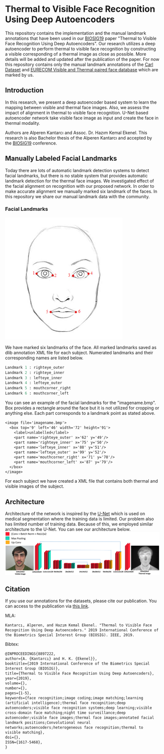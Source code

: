 # Thermal to Visible Face Recognition Using Deep Autoencoders
This repository contains the implementation and the manual landmark annotations that have been used in our [BIOSIG19][3] paper "Thermal to Visible Face Recognition Using Deep Autoencoders". Our research utilizes a deep autoencoder to perform thermal to visible face recognition by constructing a visible corresponding of a thermal image as close as possible.
More details will be added and updated after the publication of the paper. For now this repository contains only the manual landmark annotations of the [Carl Dataset][1] and [EURECOM Visible and Thermal paired face database][2] which are marked by us.
## Introduction
In this research, we present a deep autoencoder based system to learn the mapping between visible and thermal face images. Also, we assess the impact of alignment in thermal to visible face recognition. U-Net based autoencoder network take visible face image as input and create the face in thermal modality. 

Authors are Alperen Kantarcı and Assoc. Dr. Hazım Kemal Ekenel. This research is also Bachelor thesis of the Alperen Kantarcı and accepted by the [BIOSIG19][3] conference. 
## Manually Labeled Facial Landmarks
Today there are lots of automatic landmark detection systems to detect facial landmarks, but there is no stable system that provides automatic landmark detection for the thermal face images. We investigated effect of the facial alignment on recognition with our proposed network. In order to make accurate alignment we manually marked six landmark of the faces. In this repository we share our manual landmark data with the community. 
### Facial Landmarks 
![Example Face](https://github.com/Alpkant/Thermal-to-Visible-Face-Recognition-Using-Deep-Autoencoders/blob/master/images/simpleface.png "Six landmarks")

We have marked six landmarks of the face. All marked landmarks saved as dlib annotation XML file for each subject. Numerated landmarks and their corresponding names are listed below. 
```python
Landmark 1 : righteye_outer
Landmark 2 : righteye_inner
Landmark 3 : lefteye_inner
Landmark 4 : lefteye_outer
Landmark 5 : mouthcorner_right
Landmark 6 : mouthcorner_left
```

You can see an example of the facial landmarks for the "imagename.bmp". Box provides a rectangle around the face but it is not utilized for cropping or anything else. Each part corresponds to a landmark point as stated above.
```
<image file='imagename.bmp'>
  <box top='9' left='46' width='72' height='91'>
    <label>unlabelled</label>
    <part name='righteye_outer' x='62' y='49'/>
    <part name='righteye_inner' x='75' y='50'/>
    <part name='lefteye_inner' x='88' y='51'/>
    <part name='lefteye_outer' x='99' y='52'/>
    <part name='mouthcorner_right' x='71' y='78'/>
    <part name='mouthcorner_left' x='87' y='79'/>
  </box>
</image>
```

For each subject we have created a XML file that contains both thermal and visible images of the subject. 
## Architecture
Architecture of the network is inspired by the [U-Net][4] which is used on medical segmentation where the training data is limited. Our problem also has limited number of training data. Because of this, we employed similar architecture to the U-Net. You can see our architecture below.
![Architecture](https://github.com/Alpkant/Thermal-to-Visible-Face-Recognition-Using-Deep-Autoencoders/blob/master/images/architecture.png)

## Citation
If you use our annotations for the datasets, please cite our publication. You can access to the publication via [this link][5]. 

MLA:
```
Kantarcı, Alperen, and Hazım Kemal Ekenel. "Thermal to Visible Face Recognition Using Deep Autoencoders." 2019 International Conference of the Biometrics Special Interest Group (BIOSIG). IEEE, 2019.
```

Bibtex:
```
@INPROCEEDINGS{8897222,  
author={A. {Kantarcı} and H. K. {Ekenel}},  
booktitle={2019 International Conference of the Biometrics Special Interest Group (BIOSIG)},  
title={Thermal to Visible Face Recognition Using Deep Autoencoders},  
year={2019},  
volume={},  
number={},  
pages={1-5},  
keywords={face recognition;image coding;image matching;learning (artificial intelligence);thermal face recognition;deep autoencoders;visible face recognition systems;deep learning;visible cross-domain face matching;night time surveillance;deep autoencoder;visible face images;thermal face images;annotated facial landmark positions;Convolutional neural networks;autoencoders;heterogeneous face recognition;thermal to visible matching},  
doi={},  
ISSN={1617-5468},  
}
```

[1]: http://splab.cz/en/download/databaze/carl-database
[2]: http://vis-th.eurecom.fr/
[3]: http://fg-biosig.gi.de/biosig-2019
[4]: https://lmb.informatik.uni-freiburg.de/people/ronneber/u-net/
[5]: https://ieeexplore.ieee.org/abstract/document/8897222
